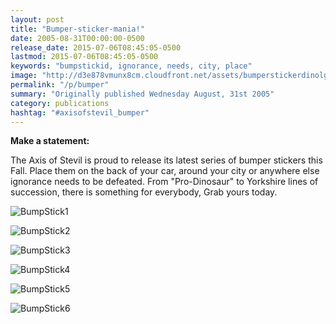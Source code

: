 ```yaml
---
layout: post
title: "Bumper-sticker-mania!"
date: 2005-08-31T00:00:00-0500
release_date: 2015-07-06T08:45:05-0500
lastmod: 2015-07-06T08:45:05-0500
keywords: "bumpstickid, ignorance, needs, city, place"
image: "http://d3e878vmunx8cm.cloudfront.net/assets/bumperstickerdinolg.jpg"
permalink: "/p/bumper"
summary: "Originally published Wednesday August, 31st 2005"
category: publications
hashtag: "#axisofstevil_bumper"
---
```


[id_1]: http://d3e878vmunx8cm.cloudfront.net/assets/bumperstickerdinolg.jpg "BumpStick1"[id_2]: http://d3e878vmunx8cm.cloudfront.net/assets/bumperstickerbb08lg.jpg "BumpStick2"[id_3]: http://d3e878vmunx8cm.cloudfront.net/assets/bumperstickerbuslg.jpg "BumpStick3"[id_4]: http://d3e878vmunx8cm.cloudfront.net/assets/bumperstickerlogolg.jpg "BumpStick4"[id_5]: http://d3e878vmunx8cm.cloudfront.net/assets/bumperstickerreadlg.jpg "BumpStick5"[id_6]: http://d3e878vmunx8cm.cloudfront.net/assets/bumperstickeryorkielg.jpg "BumpStick6"
**Make a statement:**

The Axis of Stevil is proud to release its latest series of bumper stickers this Fall. Place them on the back of your car, around your city or anywhere else ignorance needs to be defeated. From "Pro-Dinosaur" to Yorkshire lines of succession, there is something for everybody, Grab yours today.

![BumpStick1][id_1]

![BumpStick2][id_2]

![BumpStick3][id_3]

![BumpStick4][id_4]

![BumpStick5][id_5]

![BumpStick6][id_6]
